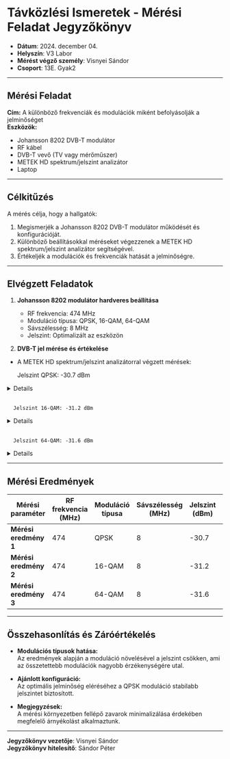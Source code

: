 # Távközlési Ismeretek - Mérési Feladat Jegyzőkönyv

- **Dátum**: 2024. december 04.
- **Helyszín**: V3 Labor
- **Mérést végző személy**: Visnyei Sándor
- **Csoport**: 13E. Gyak2

---

## Mérési Feladat
**Cím:** A különböző frekvenciák és modulációk miként befolyásolják a jelminőséget  
**Eszközök:**  
- Johansson 8202 DVB-T modulátor  
- RF kábel  
- DVB-T vevő (TV vagy mérőműszer)  
- METEK HD spektrum/jelszint analizátor  
- Laptop  

---

## Célkitűzés
A mérés célja, hogy a hallgatók:  
1. Megismerjék a Johansson 8202 DVB-T modulátor működését és konfigurációját.  
2. Különböző beállításokkal méréseket végezzenek a METEK HD spektrum/jelszint analizátor segítségével.  
3. Értékeljék a modulációk és frekvenciák hatását a jelminőségre.  

---

## Elvégzett Feladatok
1. **Johansson 8202 modulátor hardveres beállítása**  
   - RF frekvencia: 474 MHz  
   - Moduláció típusa: QPSK, 16-QAM, 64-QAM  
   - Sávszélesség: 8 MHz  
   - Jelszint: Optimalizált az eszközön  

2. **DVB-T jel mérése és értékelése**  
 - A METEK HD spektrum/jelszint analizátorral végzett mérések:
   

      Jelszint QPSK: -30.7 dBm
       
<details>
   <img src="https://sancy1021.github.io/Tavkozles/04. Frekvencia moduláció mérési feladat/its_snapshot_0001.bmp"/>
</details>

<br>

      Jelszint 16-QAM: -31.2 dBm  

     
<details>
   <img src="https://sancy1021.github.io/Tavkozles/04. Frekvencia moduláció mérési feladat/its_snapshot_0006.bmp"/>
</details>

<br>

      Jelszint 64-QAM: -31.6 dBm  
     
<details>
   <img src="https://sancy1021.github.io/Tavkozles/04. Frekvencia moduláció mérési feladat/its_snapshot_0008.bmp"/>
</details>   

---

## Mérési Eredmények
| **Mérési paraméter** | **RF frekvencia (MHz)** | **Moduláció típusa** | **Sávszélesség (MHz)** | **Jelszint (dBm)** | **Bitsebesség (Mbps)** | **MER érték (dB)** |
|-----------------------|-------------------------|-----------------------|-------------------------|--------------------|------------------------|-----------------|
| **Mérési eredmény 1** | 474                     | QPSK                  | 8                       | -30.7              | 3,8Mbps                | 39.9dB          |      
| **Mérési eredmény 2** | 474                     | 16-QAM                | 8                       | -31.2              | 7.7Mbps                | 35.5dB          |  
| **Mérési eredmény 3** | 474                     | 64-QAM                | 8                       | -31.6              | 12.9Mbps               | 39.9dB          |

---

## Összehasonlítás és Záróértékelés
- **Modulációs típusok hatása:**  
  Az eredmények alapján a moduláció növelésével a jelszint csökken, ami az összetettebb modulációk nagyobb érzékenységére utal.  

- **Ajánlott konfiguráció:**  
  Az optimális jelminőség eléréséhez a QPSK moduláció stabilabb jelszintet biztosított.  

- **Megjegyzések:**  
  A mérési környezetben fellépő zavarok minimalizálása érdekében megfelelő árnyékolást alkalmaztunk.  

----
**Jegyzőkönyv vezetője**: Visnyei Sándor  
**Jegyzőkönyv hitelesítő**: Sándor Péter
